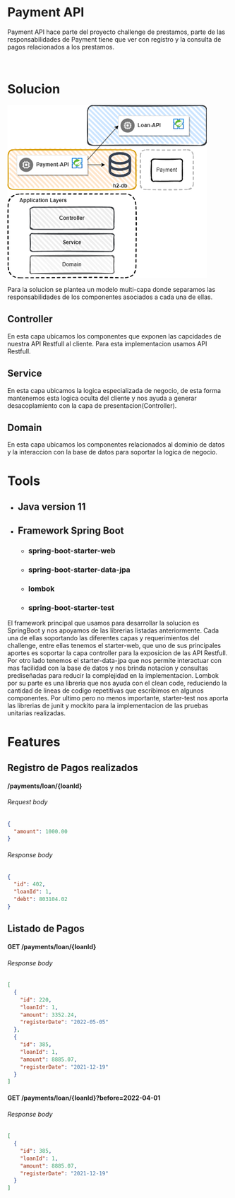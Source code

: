 # **Payment API**

Payment API hace parte del proyecto challenge de prestamos, parte de las responsabilidades de Payment tiene que ver
con registro y la consulta de pagos relacionados a los prestamos.

<br/>

# Solucion
![Payment HLD](resources/PaymentAPIHLD.png)

Para la solucion se plantea un modelo multi-capa donde separamos las responsabilidades de los componentes asociados a cada una de ellas.

## Controller
En esta capa ubicamos los componentes que exponen las capcidades de nuestra API Restfull al cliente. Para esta implementacion usamos API Restfull.

## Service
En esta capa ubicamos la logica especializada de negocio, de esta forma mantenemos esta logica oculta del cliente y nos ayuda a generar desacoplamiento con la capa de presentacion(Controller).

## Domain
En esta capa ubicamos los componentes relacionados al dominio de datos y la interaccion con la base de datos para soportar la logica de negocio.

# Tools
* ## Java version 11
* ## Framework Spring Boot
    * ### spring-boot-starter-web
    * ### spring-boot-starter-data-jpa
    * ### lombok
    * ### spring-boot-starter-test

El framework principal que usamos para desarrollar la solucion es SpringBoot y nos apoyamos de las librerias listadas
anteriormente.
Cada una de ellas soportando las diferentes capas y requerimientos del challenge, entre ellas tenemos el starter-web,
que uno de sus principales aportes es soportar la capa controller para la exposicion de las API Restfull. Por otro lado
tenemos el starter-data-jpa que nos permite interactuar con mas facilidad con la base de datos y nos brinda notacion y
consultas prediseñadas para reducir la complejidad en la implementacion.
Lombok por su parte es una libreria que nos ayuda con el clean code, reduciendo la cantidad de lineas de codigo
repetitivas que escribimos en algunos componentes. Por ultimo pero no menos importante, starter-test nos aporta las
librerias de junit y mockito para la implementacion de las pruebas unitarias realizadas.

# Features
## Registro de Pagos realizados

#### /payments/loan/{loanId}
###### Request body
```json
{
  "amount": 1000.00
}
```

###### Response body
```json
{
  "id": 402,
  "loanId": 1,
  "debt": 803104.02
}
```

## Listado de Pagos

#### GET /payments/loan/{loanId}

###### Response body
```json
[
  {
    "id": 220,
    "loanId": 1,
    "amount": 3352.24,
    "registerDate": "2022-05-05"
  },
  {
    "id": 385,
    "loanId": 1,
    "amount": 8885.07,
    "registerDate": "2021-12-19"
  }
]
```

#### GET /payments/loan/{loanId}?before=2022-04-01

###### Response body
```json
[
  {
    "id": 385,
    "loanId": 1,
    "amount": 8885.07,
    "registerDate": "2021-12-19"
  }
]
```
